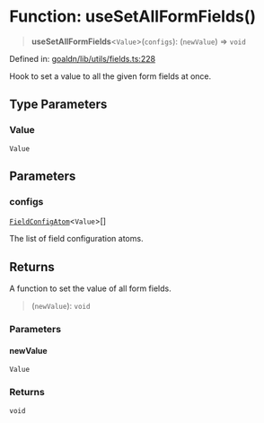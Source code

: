 # Function: useSetAllFormFields()

> **useSetAllFormFields**\<`Value`\>(`configs`): (`newValue`) => `void`

Defined in: [goaldn/lib/utils/fields.ts:228](https://github.com/aldesgroup/goaldn/blob/6a7943d02984b1a6b41d76a3a483a1484b644076/lib/utils/fields.ts#L228)

Hook to set a value to all the given form fields at once.

## Type Parameters

### Value

`Value`

## Parameters

### configs

[`FieldConfigAtom`](../type-aliases/FieldConfigAtom.md)\<`Value`\>[]

The list of field configuration atoms.

## Returns

A function to set the value of all form fields.

> (`newValue`): `void`

### Parameters

#### newValue

`Value`

### Returns

`void`
